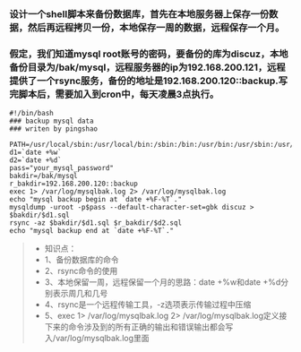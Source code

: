 ### 设计一个shell脚本来备份数据库，首先在本地服务器上保存一份数据，然后再远程拷贝一份，本地保存一周的数据，远程保存一个月。
### 假定，我们知道mysql root账号的密码，要备份的库为discuz，本地备份目录为/bak/mysql，远程服务器的ip为192.168.200.121，远程提供了一个rsync服务，备份的地址是192.168.200.120::backup.写完脚本后，需要加入到cron中，每天凌晨3点执行。
    #!/bin/bash
    ### backup mysql data
    ### writen by pingshao
    
    PATH=/usr/local/sbin:/usr/local/bin:/sbin:/bin:/usr/bin:/usr/sbin:/usr/local/mysql/bin
    d1=`date +%w`
    d2=`date +%d`
    pass="your_mysql_password"
    bakdir=/bak/mysql
    r_bakdir=192.168.200.120::backup
    exec 1> /var/log/mysqlbak.log 2> /var/log/mysqlbak.log
    echo "mysql backup begin at `date +%F-%T`."
    mysqldump -uroot -p$pass --default-character-set=gbk discuz > $bakdir/$d1.sql
    rsync -az $bakdir/$d1.sql $r_bakdir/$d2.sql
    echo "mysql backup end at `date +%F-%T`."

> * 知识点：
> * 1、备份数据库的命令
> * 2、rsync命令的使用
> * 3、本地保留一周，远程保留一个月的思路：date +%w和date +%d分别表示周几和几号
> * 4、rsync是一个远程传输工具，-z选项表示传输过程中压缩
> * 5、exec 1> /var/log/mysqlbak.log 2> /var/log/mysqlbak.log定义接下来的命令涉及到的所有正确的输出和错误输出都会写入/var/log/mysqlbak.log里面